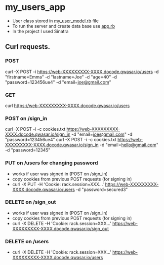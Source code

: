# my_users_app

- User class stored in <u>my_user_model.rb</u> file <br>
- To run the server and create data base use <u>app.rb</u>
- In the project I used Sinatra

## Curl requests.

### POST
curl -X POST -i https://web-XXXXXXXXX-XXXX.docode.qwasar.io/users -d "firstname=Emma" -d "lastname=Joe" -d "age=40" -d "password=123456ue4" -d "email=joe@gmail.com"

### GET
curl https://web-XXXXXXXXX-XXXX.docode.qwasar.io/users

### POST on /sign_in
curl -X POST -i -c cookies.txt https://web-XXXXXXXXX-XXXX.docode.qwasar.io/sign_in -d "email=joe@gmail.com" -d "password=123456ue4"
curl -X POST -i -c cookies.txt https://web-XXXXXXXXX-XXXX.docode.qwasar.io/sign_in -d "email=hello@gmail.com" -d "password=12345"

### PUT on /users for changing password
 - works if user was signed in (POST on /sign_in)
 - copy cookies from previous POST requests (for signing in)
 - curl -X PUT -H 'Cookie: rack.session=XXX...' https://web-XXXXXXXXX-XXXX.docode.qwasar.io/users -d "password=secured3"

 ### DELETE on /sign_out
 - works if user was signed in (POST on /sign_in)
 - copy cookies from previous POST requests (for signing in)
 - curl -X DELETE -H 'Cookie: rack.session=XXX...' https://web-XXXXXXXXX-XXXX.docode.qwasar.io/sign_out

 ### DELETE on /users

 - curl -X DELETE -H 'Cookie: rack.session=XXX...' https://web-XXXXXXXXX-XXXX.docode.qwasar.io/users

